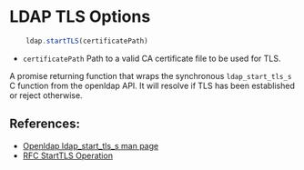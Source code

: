 # LDAP TLS Options

```javascript
    ldap.startTLS(certificatePath)
```
* `certificatePath` Path to a valid CA certificate file to be used for TLS.

A promise returning function that wraps the synchronous `ldap_start_tls_s` C function from the openldap API. It will resolve if TLS has been established or reject otherwise.


## References:

* [Openldap ldap_start_tls_s man page](http://www.openldap.org/software//man.cgi?query=ldap_start_tls&sektion=3&apropos=0&manpath=OpenLDAP+2.4-Release)
* [RFC StartTLS Operation](https://tools.ietf.org/html/rfc4511#section-4.14)